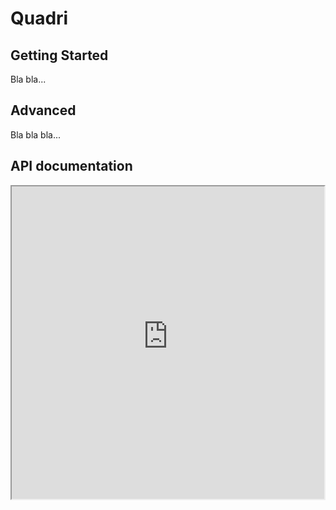 # Quadri

## Getting Started
Bla bla...

## Advanced
Bla bla bla...

## API documentation
<iframe src="https://quadridoc.z6.web.core.windows.net/#/apiref?openapi=https://petstore.swagger.io/v2/swagger.json" height="500" width="500"></iframe> 
